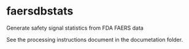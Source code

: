 # faersdbstats
Generate safety signal statistics from FDA FAERS data

See the processing instructions document in the documetation folder.
